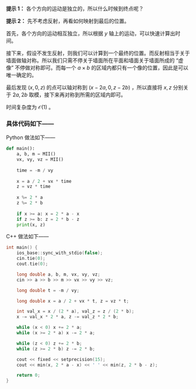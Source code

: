 **提示 1：** 各个方向的运动是独立的，所以什么时候到终点呢？

**提示 2：** 先不考虑反射，再看如何映射到最后的位置。

首先，各个方向的运动相互独立，所以根据 $y$ 轴上的运动，可以快速计算出时间。

接下来，假设不发生反射，则我们可以计算到一个最终的位置。而反射相当于关于墙面做轴对称。所以我们只需不停关于墙面所在平面和墙面关于墙面所成的 “虚像” 不停做对称即可。而每一个 $a\times b$ 的区域内都只有一个像的位置，因此是可以唯一确定的。

最后发现 $(x,0,z)$ 的点可以轴对称到 $(x-2a,0,z-2b)$ ，所以直接将 $x,z$ 分别关于 $2a,2b$ 取模，接下来再对称到所需的区域内即可。

时间复杂度为 $\mathcal{O}(1)$ 。

### 具体代码如下——

Python 做法如下——

```Python []
def main():
    a, b, m = MII()
    vx, vy, vz = MII()
    
    time = -m / vy
    
    x = a / 2 + vx * time
    z = vz * time
    
    x %= 2 * a
    z %= 2 * b
    
    if x >= a: x = 2 * a - x
    if z >= b: z = 2 * b - z
    print(x, z)
```

C++ 做法如下——

```cpp []
int main() {
    ios_base::sync_with_stdio(false);
    cin.tie(0);
    cout.tie(0);

    long double a, b, m, vx, vy, vz;
    cin >> a >> b >> m >> vx >> vy >> vz;

    long double t = -m / vy;

    long double x = a / 2 + vx * t, z = vz * t;

    int val_x = x / (2 * a), val_z = z / (2 * b);
    x -= val_x * 2 * a, z -= val_z * 2 * b;

    while (x < 0) x += 2 * a;
    while (x >= 2 * a) x -= 2 * a;

    while (z < 0) z += 2 * b;
    while (z >= 2 * b) z -= 2 * b;

    cout << fixed << setprecision(15);
    cout << min(x, 2 * a - x) << ' ' << min(z, 2 * b - z);

    return 0;
}
```